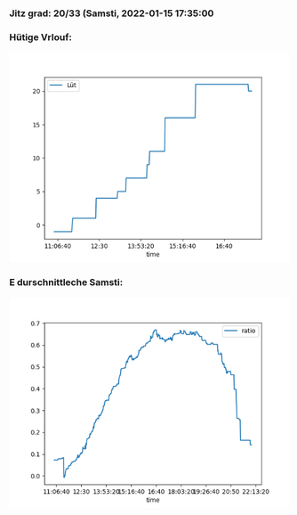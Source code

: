 ### Jitz grad: 20/33 (Samsti, 2022-01-15 17:35:00

### Hütige Vrlouf:
![Graph](Today.png)

### E durschnittleche Samsti:
![Graph](Samsti.png)